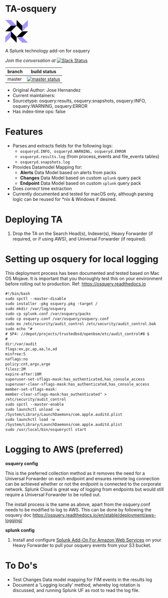 TA-osquery
==========

![osquery-logo](static/appIcon_2x.png) 

A Splunk technology add-on for osquery

*Join the conversation at* [![Slack Status](https://img.shields.io/badge/slack-@splunk/security-yellow.svg?logo=slack)](https://splunk-usergroups.slack.com/signup)

| branch | build status |
| ---    | ---          |
| master | [![master status](https://circleci.com/gh/splunk/TA-osquery/tree/master.svg?style=svg)](https://circleci.com/gh/splunk/TA-osquery/tree/master)

- Original Author: Jose Hernandez
- Current maintainers:
- Sourcetype: osquery:results, osquery:snapshots, osquery:INFO, osquery:WARNING, osquery:ERROR
- Has index-time ops: false



# Features
* Parses and extracts fields for the following logs: 
	* `osqueryd.INFO, osqueryd.WARNING, osqueryd.ERROR`
	* `osqueryd.results.log` (from process_events and file_events tables)
	* `osqueryd.snapshots.log`
* Provides Datamodel Mapping for:
	* **Alerts** Data Model based on alerts from packs
	* **Changes** Data Model based on custom `splunk` query pack
	* **Endpoint** Data Model based on custom `splunk` query pack
* Does _correct_ time extraction
* Currently documented and tested for macOS only, although parsing logic can be reused for \*nix & Windows if desired.

# Deploying TA
1. Drop the TA on the Search Head(s), Indexer(s), Heavy Forwarder (if required, or if using AWS), and Universal Forwarder (if required).

# Setting up osquery for local logging
This deployment process has been documented and tested based on Mac OS Mojave. It is important that you thoroughly test this on your environment before rolling out to production.
Ref: https://osquery.readthedocs.io

```
#!/bin/bash
sudo spctl --master-disable
sudo installer -pkg osquery.pkg -target /
sudo mkdir /var/log/osquery
sudo cp splunk.conf /var/osquery/packs
sudo cp osquery.conf /var/osquery/osquery.conf
sudo mv /etc/security/audit_control /etc/security/audit_control.bak
sudo echo "#
# $P4: //depot/projects/trustedbsd/openbsm/etc/audit_control#8 $
#
dir:/var/audit
flags:ex,pc,ap,aa,lo,ad
minfree:5
naflags:no
policy:cnt,argv,arge
filesz:2M
expire-after:10M
superuser-set-sflags-mask:has_authenticated,has_console_access
superuser-clear-sflags-mask:has_authenticated,has_console_access
member-set-sflags-mask:
member-clear-sflags-mask:has_authenticated" > /etc/security/audit_control
sudo spctl --master-enable
sudo launchctl unload -w /System/Library/LaunchDaemons/com.apple.auditd.plist
sudo launchctl load -w /System/Library/LaunchDaemons/com.apple.auditd.plist
sudo /usr/local/bin/osqueryctl start
```

# Logging to AWS (preferred)
**osquery config**

This is the preferred collection method as it removes the need for a Universal Forwarder on each endpoint and ensures remote log connection can be achieved whether or not the endpoint is connected to the corporate network. Splunk Cloud is great way of logging from endpoints but would still require a Universal Forwarder to be rolled out.

The install process is the same as above, apart from the osquery.conf needs to be modified to log to AWS. This can be done by following the osquery doc https://osquery.readthedocs.io/en/stable/deployment/aws-logging/

**splunk config**
1. Install and configure [Splunk Add-On For Amazon Web Services](https://splunkbase.splunk.com/app/1876/) on your Heavy Forwarder to pull your osquery events from your S3 bucket.


# To Do's
* Test Changes Data model mapping for FIM events in the results log
* Document a 'Logging locally' method, whereby log rotation is discussed, and running Splunk UF as root to read the log file.

